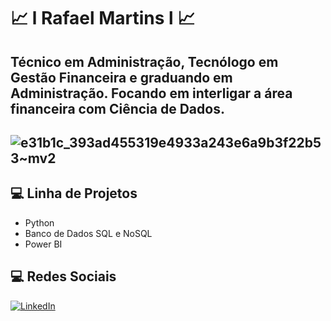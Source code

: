 # 📈 l Rafael Martins l 📈

## Técnico em Administração, Tecnólogo em Gestão Financeira e graduando em Administração. Focando em interligar a área financeira com Ciência de Dados.

## ![e31b1c_393ad455319e4933a243e6a9b3f22b53~mv2](https://github.com/RafaelMart1ns2/Port-Dio/assets/143142299/cd0e4c43-71bd-497d-b8a9-87e8eabb13a8)


## 💻 Linha de Projetos

- Python
- Banco de Dados SQL e NoSQL
- Power BI


## 💻 Redes Sociais

[![LinkedIn](https://img.shields.io/badge/-LinkedIn-000?style=for-the-badge&logo=linkedin&logoColor=FF00F6&color:FFF)](https://www.linkedin.com/in/rafaellmartins/)
